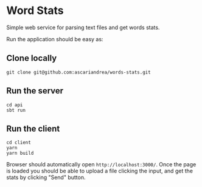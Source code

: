 # Word Stats

Simple web service for parsing text files and get words stats.

Run the application should be easy as:

## Clone locally
```
git clone git@github.com:ascariandrea/words-stats.git
```

## Run the server
```
cd api
sbt run
```

## Run the client
```
cd client
yarn
yarn build
```

Browser should automatically open `http://localhost:3000/`.
Once the page is loaded you should be able to upload a file clicking the input, and get the stats by clicking "Send" button.

